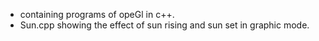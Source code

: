 - containing programs of opeGl in c++.
- Sun.cpp showing the effect of sun rising and sun set in graphic mode.
